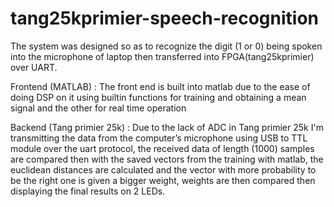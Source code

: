 # tang25kprimier-speech-recognition
The system was designed so as to recognize the digit (1 or 0) being spoken into the microphone of laptop then transferred into FPGA(tang25kprimier) over UART.

Frontend (MATLAB) :
The front end is built into matlab due to the ease of doing DSP on it using builtin functions for training and obtaining a mean signal and the other for real time operation



Backend (Tang primier 25k) :
Due to the lack of ADC in Tang primier 25k I'm transmitting the data from the computer’s microphone using USB to TTL module over the uart protocol, the received data of length (1000) samples are compared then with the saved vectors from the training with matlab, the euclidean distances are calculated and the vector with more probability to be the right one is given a bigger weight, weights are then compared then displaying the final results on 2 LEDs.
